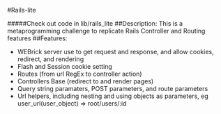 #Rails-lite

#####Check out code in lib/rails_lite 
##Description:
This is a metaprogramming challenge to replicate Rails Controller and Routing features
##Features:
* WEBrick server use to get request and response, and allow cookies, redirect, and rendering
* Flash and Session cookie setting
* Routes (from url RegEx to controller action)
* Controllers Base (redirect to and render pages)
* Query string paramaters, POST parameters, and route parameters
* Url helpers, including nesting and using objects as parameters, eg user_url(user_object) => root/users/:id
